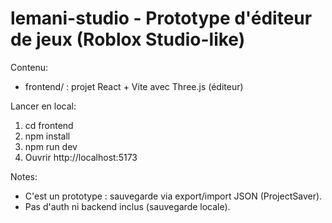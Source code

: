 lemani-studio - Prototype d'éditeur de jeux (Roblox Studio-like)
==============================================================
Contenu:
- frontend/ : projet React + Vite avec Three.js (éditeur)

Lancer en local:
1. cd frontend
2. npm install
3. npm run dev
4. Ouvrir http://localhost:5173

Notes:
- C'est un prototype : sauvegarde via export/import JSON (ProjectSaver).
- Pas d'auth ni backend inclus (sauvegarde locale).
